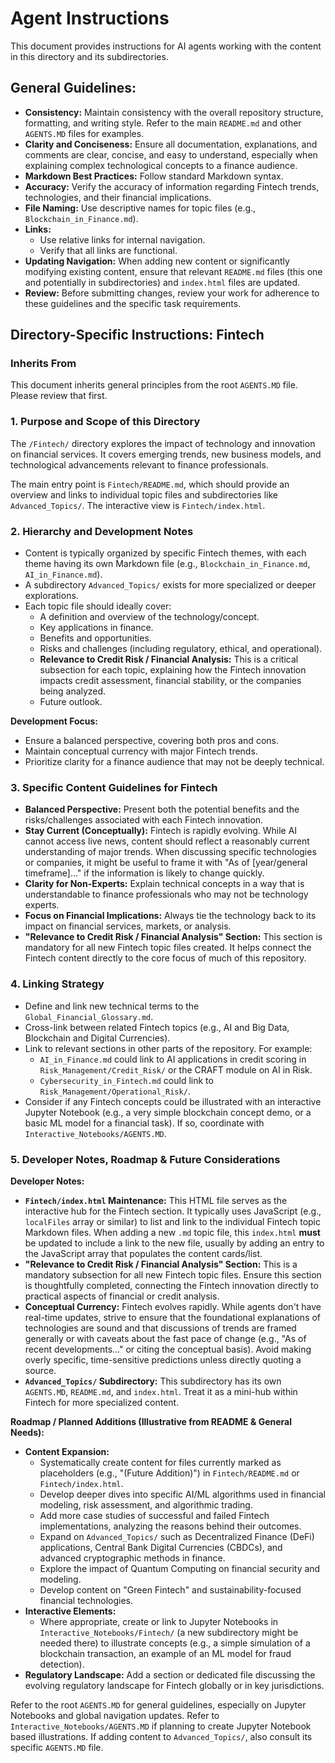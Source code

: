 # Agent Instructions

This document provides instructions for AI agents working with the content in this directory and its subdirectories.

## General Guidelines:

*   **Consistency:** Maintain consistency with the overall repository structure, formatting, and writing style. Refer to the main `README.md` and other `AGENTS.MD` files for examples.
*   **Clarity and Conciseness:** Ensure all documentation, explanations, and comments are clear, concise, and easy to understand, especially when explaining complex technological concepts to a finance audience.
*   **Markdown Best Practices:** Follow standard Markdown syntax.
*   **Accuracy:** Verify the accuracy of information regarding Fintech trends, technologies, and their financial implications.
*   **File Naming:** Use descriptive names for topic files (e.g., `Blockchain_in_Finance.md`).
*   **Links:**
    *   Use relative links for internal navigation.
    *   Verify that all links are functional.
*   **Updating Navigation:** When adding new content or significantly modifying existing content, ensure that relevant `README.md` files (this one and potentially in subdirectories) and `index.html` files are updated.
*   **Review:** Before submitting changes, review your work for adherence to these guidelines and the specific task requirements.

## Directory-Specific Instructions: Fintech

### Inherits From
This document inherits general principles from the root `AGENTS.MD` file. Please review that first.

### 1. Purpose and Scope of this Directory
The `/Fintech/` directory explores the impact of technology and innovation on financial services. It covers emerging trends, new business models, and technological advancements relevant to finance professionals.

The main entry point is `Fintech/README.md`, which should provide an overview and links to individual topic files and subdirectories like `Advanced_Topics/`.
The interactive view is `Fintech/index.html`.

### 2. Hierarchy and Development Notes
*   Content is typically organized by specific Fintech themes, with each theme having its own Markdown file (e.g., `Blockchain_in_Finance.md`, `AI_in_Finance.md`).
*   A subdirectory `Advanced_Topics/` exists for more specialized or deeper explorations.
*   Each topic file should ideally cover:
    *   A definition and overview of the technology/concept.
    *   Key applications in finance.
    *   Benefits and opportunities.
    *   Risks and challenges (including regulatory, ethical, and operational).
    *   **Relevance to Credit Risk / Financial Analysis:** This is a critical subsection for each topic, explaining how the Fintech innovation impacts credit assessment, financial stability, or the companies being analyzed.
    *   Future outlook.

**Development Focus:**
*   Ensure a balanced perspective, covering both pros and cons.
*   Maintain conceptual currency with major Fintech trends.
*   Prioritize clarity for a finance audience that may not be deeply technical.

### 3. Specific Content Guidelines for Fintech
*   **Balanced Perspective:** Present both the potential benefits and the risks/challenges associated with each Fintech innovation.
*   **Stay Current (Conceptually):** Fintech is rapidly evolving. While AI cannot access live news, content should reflect a reasonably current understanding of major trends. When discussing specific technologies or companies, it might be useful to frame it with "As of [year/general timeframe]..." if the information is likely to change quickly.
*   **Clarity for Non-Experts:** Explain technical concepts in a way that is understandable to finance professionals who may not be technology experts.
*   **Focus on Financial Implications:** Always tie the technology back to its impact on financial services, markets, or analysis.
*   **"Relevance to Credit Risk / Financial Analysis" Section:** This section is mandatory for all new Fintech topic files created. It helps connect the Fintech content directly to the core focus of much of this repository.

### 4. Linking Strategy
*   Define and link new technical terms to the `Global_Financial_Glossary.md`.
*   Cross-link between related Fintech topics (e.g., AI and Big Data, Blockchain and Digital Currencies).
*   Link to relevant sections in other parts of the repository. For example:
    *   `AI_in_Finance.md` could link to AI applications in credit scoring in `Risk_Management/Credit_Risk/` or the CRAFT module on AI in Risk.
    *   `Cybersecurity_in_Fintech.md` could link to `Risk_Management/Operational_Risk/`.
*   Consider if any Fintech concepts could be illustrated with an interactive Jupyter Notebook (e.g., a very simple blockchain concept demo, or a basic ML model for a financial task). If so, coordinate with `Interactive_Notebooks/AGENTS.MD`.

### 5. Developer Notes, Roadmap & Future Considerations

**Developer Notes:**
*   **`Fintech/index.html` Maintenance:** This HTML file serves as the interactive hub for the Fintech section. It typically uses JavaScript (e.g., `localFiles` array or similar) to list and link to the individual Fintech topic Markdown files. When adding a new `.md` topic file, this `index.html` **must** be updated to include a link to the new file, usually by adding an entry to the JavaScript array that populates the content cards/list.
*   **"Relevance to Credit Risk / Financial Analysis" Section:** This is a mandatory subsection for all new Fintech topic files. Ensure this section is thoughtfully completed, connecting the Fintech innovation directly to practical aspects of financial or credit analysis.
*   **Conceptual Currency:** Fintech evolves rapidly. While agents don't have real-time updates, strive to ensure that the foundational explanations of technologies are sound and that discussions of trends are framed generally or with caveats about the fast pace of change (e.g., "As of recent developments..." or citing the conceptual basis). Avoid making overly specific, time-sensitive predictions unless directly quoting a source.
*   **`Advanced_Topics/` Subdirectory:** This subdirectory has its own `AGENTS.MD`, `README.md`, and `index.html`. Treat it as a mini-hub within Fintech for more specialized content.

**Roadmap / Planned Additions (Illustrative from README & General Needs):**
*   **Content Expansion:**
    *   Systematically create content for files currently marked as placeholders (e.g., "(Future Addition)") in `Fintech/README.md` or `Fintech/index.html`.
    *   Develop deeper dives into specific AI/ML algorithms used in financial modeling, risk assessment, and algorithmic trading.
    *   Add more case studies of successful and failed Fintech implementations, analyzing the reasons behind their outcomes.
    *   Expand on `Advanced_Topics/` such as Decentralized Finance (DeFi) applications, Central Bank Digital Currencies (CBDCs), and advanced cryptographic methods in finance.
    *   Explore the impact of Quantum Computing on financial security and modeling.
    *   Develop content on "Green Fintech" and sustainability-focused financial technologies.
*   **Interactive Elements:**
    *   Where appropriate, create or link to Jupyter Notebooks in `Interactive_Notebooks/Fintech/` (a new subdirectory might be needed there) to illustrate concepts (e.g., a simple simulation of a blockchain transaction, an example of an ML model for fraud detection).
*   **Regulatory Landscape:** Add a section or dedicated file discussing the evolving regulatory landscape for Fintech globally or in key jurisdictions.

Refer to the root `AGENTS.MD` for general guidelines, especially on Jupyter Notebooks and global navigation updates.
Refer to `Interactive_Notebooks/AGENTS.MD` if planning to create Jupyter Notebook based illustrations.
If adding content to `Advanced_Topics/`, also consult its specific `AGENTS.MD` file.
